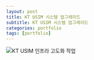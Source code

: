 ```yaml
---
layout: post
title: KT USIM 시스템 업그레이드
subtitle: KT USIM 시스템 업그레이드
categories: portfolio
tags: [portfolio]
---
```

![KT USIM 인프라 고도화 작업](assets/images/portfolio/KT_USIM.jpg)
